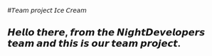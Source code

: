 #𝘛𝘦𝘢𝘮 𝘱𝘳𝘰𝘫𝘦𝘤𝘵 𝘐𝘤𝘦 𝘊𝘳𝘦𝘢𝘮

## 𝙃𝙚𝙡𝙡𝙤 𝙩𝙝𝙚𝙧𝙚, 𝙛𝙧𝙤𝙢 𝙩𝙝𝙚 𝙉𝙞𝙜𝙝𝙩𝘿𝙚𝙫𝙚𝙡𝙤𝙥𝙚𝙧𝙨 𝙩𝙚𝙖𝙢 𝙖𝙣𝙙 𝙩𝙝𝙞𝙨 𝙞𝙨 𝙤𝙪𝙧 𝙩𝙚𝙖𝙢 𝙥𝙧𝙤𝙟𝙚𝙘𝙩.

